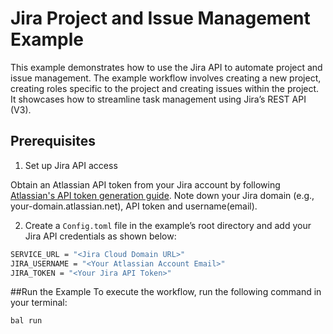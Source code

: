 # Jira Project and Issue Management Example

This example demonstrates how to use the Jira API to automate project and issue management. The example workflow involves creating a new project, creating roles specific to the project and creating issues within the project. It showcases how to streamline task management using Jira’s REST API (V3).

## Prerequisites
1. Set up Jira API access

Obtain an Atlassian API token from your Jira account by following [Atlassian's API token generation guide](https://central.ballerina.io/ballerinax/jira/latest#setup-guide).
Note down your Jira domain (e.g., your-domain.atlassian.net), API token and username(email).

2. Create a `Config.toml` file in the example’s root directory and add your Jira API credentials as shown below:

```bash
SERVICE_URL = "<Jira Cloud Domain URL>"
JIRA_USERNAME = "<Your Atlassian Account Email>"
JIRA_TOKEN = "<Your Jira API Token>"
```
##Run the Example
To execute the workflow, run the following command in your terminal:

```bash
bal run
```
